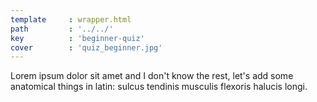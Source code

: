 ```yaml
---
template     : wrapper.html
path         : '../../'
key          : 'beginner-quiz'
cover        : 'quiz_beginner.jpg'
---
```


Lorem ipsum dolor sit amet and I don't know the rest, let's add some anatomical things in latin: sulcus tendinis musculis flexoris halucis longi.